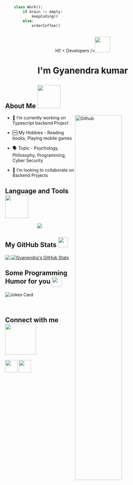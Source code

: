 ```python
    class Work():
        if brain != empty:
            keepCoding()
        else:
            orderCoffee()
        
```
<div>
<p align="center"> HI! < Developers /><img src = "https://raw.githubusercontent.com/MartinHeinz/MartinHeinz/master/wave.gif" width="50"></p>
<h1 align='center'>I'm Gyanendra kumar</h1>
</div>

<h2> About Me <img src = "https://media0.giphy.com/media/KDDpcKigbfFpnejZs6/giphy.gif?cid=ecf05e47oy6f4zjs8g1qoiystc56cu7r9tb8a1fe76e05oty&rid=giphy.gif" width = "75"></h2>

<img width="55%" align="right" alt="Github" src="https://raw.githubusercontent.com/onimur/.github/master/.resources/git-header.svg" />


- 🔭 I’m currently working on Typescript backend Project
  
- 🆓 My Hobbies - Reading books, Playing mobile games
  
- 🗣️ Topic - Psychology, Philosophy, Programming, Cyber Security

- 👯 I’m looking to collaborate on Backend Projects 
 
[//]:# (Language and Tools Section)
<h2> Language and Tools <img src = "https://media2.giphy.com/media/QssGEmpkyEOhBCb7e1/giphy.gif?cid=ecf05e47a0n3gi1bfqntqmob8g9aid1oyj2wr3ds3mg700bl&rid=giphy.gif" width="75"></h2>

<p align="center">
  <a href="https://skillicons.dev">
    <img src="https://skillicons.dev/icons?i=c,cpp,javascript,typescript,html,css,react,next,figma,postman,nodejs,express,mysql,sequelize,mongodb,redis,rabbitmq,git,linux,bash,vim,aws,docker,nginx" />
  </a>
</p>


<h2> My GitHub Stats <img src='https://media1.giphy.com/media/du3J3cXyzhj75IOgvA/giphy.gif?cid=ecf05e47x2g034i9pzwtzzsd3xgg2w9nr94t4tflbbgo3008&rid=giphy.gif' width='32'> </h2>

<a href="https://github.com/gauravghost">
  <img align="center" src="https://github-readme-stats.vercel.app/api/top-langs/?username=gauravghost&hide_progress=true&show_icons=true&hide=java&line_height=27&locale=en&count_private=true&layout=compact&theme=radical" />
</a>
<a href="https://github.com/gauravghost">
  <img align="center" src="https://github-readme-stats.vercel.app/api?username=gauravghost&show_icons=true&line_height=27&count_private=true&theme=radical" alt="Gyanendra's GitHub Stats" />
</a>


<h2> Some Programming Humor for you <img align ='center' src='https://media2.giphy.com/media/UQDSBzfyiBKvgFcSTw/giphy.gif?cid=ecf05e47p3cd513axbek3f56ti3jzizq8hincw20jauyyfyw&rid=giphy.gif' width = '32'></h2>

![Jokes Card](https://readme-jokes.vercel.app/api?theme=tokyonight)


<br>
<h2> Connect with me <img src='https://raw.githubusercontent.com/ShahriarShafin/ShahriarShafin/main/Assets/handshake.gif' width="100"> </h2>
<p align="left">
    <a href = 'https://www.linkedin.com/in/gyanendrak874' target="_blank"> <img src="https://cdn.jsdelivr.net/gh/devicons/devicon/icons/linkedin/linkedin-original.svg" width = '40px' /></a> 
    <a href = 'https://twitter.com/Gyanendrak874' target="_blank"> <img src="https://cdn.jsdelivr.net/gh/devicons/devicon/icons/twitter/twitter-original.svg" width = '40px' /></a> 
</p>
